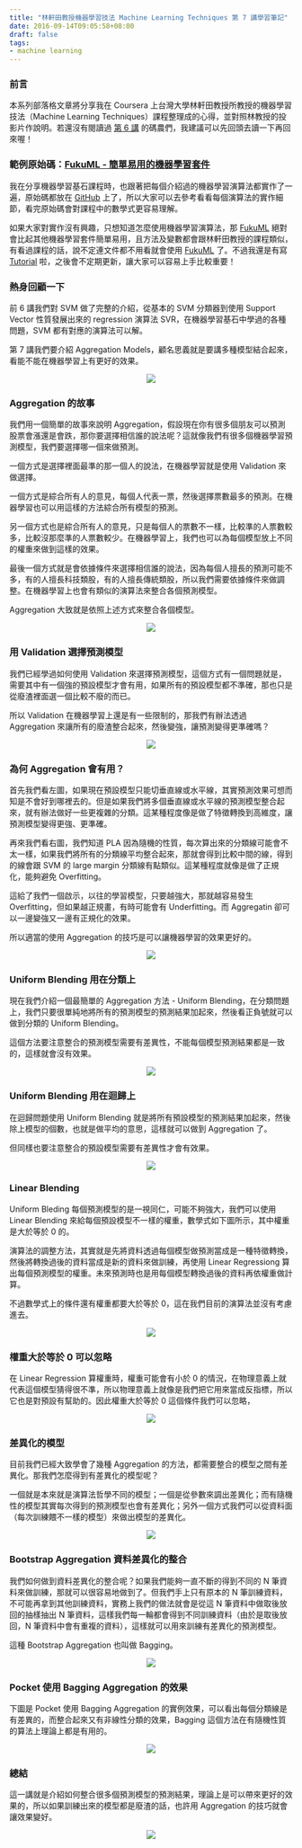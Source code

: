 ```yaml
---
title: "林軒田教授機器學習技法 Machine Learning Techniques 第 7 講學習筆記"
date: 2016-09-14T09:05:58+08:00
draft: false
tags:
- machine learning
---
```


### 前言

本系列部落格文章將分享我在 Coursera 上台灣大學林軒田教授所教授的機器學習技法（Machine Learning Techniques）課程整理成的心得，並對照林教授的投影片作說明。若還沒有閱讀過 [第 6 講](http://blog.fukuball.com/lin-xuan-tian-jiao-shou-ji-qi-xue-xi-ji-fa-machine-learning-techniques-di-6-jiang-xue-xi-bi-ji/) 的碼農們，我建議可以先回頭去讀一下再回來喔！

### 範例原始碼：[FukuML - 簡單易用的機器學習套件](https://github.com/fukuball/fuku-ml)

我在分享機器學習基石課程時，也跟著把每個介紹過的機器學習演算法都實作了一遍，原始碼都放在 [GitHub](https://github.com/fukuball/fuku-ml) 上了，所以大家可以去參考看看每個演算法的實作細節，看完原始碼會對課程中的數學式更容易理解。

如果大家對實作沒有興趣，只想知道怎麼使用機器學習演算法，那 [FukuML](https://github.com/fukuball/fuku-ml) 絕對會比起其他機器學習套件簡單易用，且方法及變數都會跟林軒田教授的課程類似，有看過課程的話，說不定連文件都不用看就會使用 [FukuML](https://github.com/fukuball/fuku-ml) 了。不過我還是有寫 [Tutorial](https://github.com/fukuball/FukuML-Tutorial) 啦，之後會不定期更新，讓大家可以容易上手比較重要！

### 熱身回顧一下

前 6 講我們對 SVM 做了完整的介紹，從基本的 SVM 分類器到使用 Support Vector 性質發展出來的 regression 演算法 SVR，在機器學習基石中學過的各種問題，SVM 都有對應的演算法可以解。

第 7 講我們要介紹 Aggregation Models，顧名思義就是要講多種模型結合起來，看能不能在機器學習上有更好的效果。

<p style="text-align:center">
    <img src="http://static.obeobe.com/image/blog-image/Machine-Learning-Techniques-7-1.png">
</p>

### Aggregation 的故事

我們用一個簡單的故事來說明 Aggregation，假設現在你有很多個朋友可以預測股票會漲還是會跌，那你要選擇相信誰的說法呢？這就像我們有很多個機器學習預測模型，我們要選擇哪一個來做預測。

一個方式是選擇裡面最準的那一個人的說法，在機器學習就是使用 Validation 來做選擇。

一個方式是綜合所有人的意見，每個人代表一票，然後選擇票數最多的預測。在機器學習也可以用這樣的方法綜合所有模型的預測。

另一個方式也是綜合所有人的意見，只是每個人的票數不一樣，比較準的人票數較多，比較沒那麼準的人票數較少。在機器學習上，我們也可以為每個模型放上不同的權重來做到這樣的效果。

最後一個方式就是會依據條件來選擇相信誰的說法，因為每個人擅長的預測可能不多，有的人擅長科技類股，有的人擅長傳統類股，所以我們需要依據條件來做調整。在機器學習上也會有類似的演算法來整合各個預測模型。

Aggregation 大致就是依照上述方式來整合各個模型。

<p style="text-align:center">
    <img src="http://static.obeobe.com/image/blog-image/Machine-Learning-Techniques-7-2.png">
</p>

### 用 Validation 選擇預測模型

我們已經學過如何使用 Validation 來選擇預測模型，這個方式有一個問題就是，需要其中有一個強的預設模型才會有用，如果所有的預設模型都不準確，那也只是從廢渣裡面選一個比較不廢的而已。

所以 Validation 在機器學習上還是有一些限制的，那我們有辦法透過 Aggregation 來讓所有的廢渣整合起來，然後變強，讓預測變得更準確嗎？

<p style="text-align:center">
    <img src="http://static.obeobe.com/image/blog-image/Machine-Learning-Techniques-7-3.png">
</p>

### 為何 Aggregation 會有用？

首先我們看左圖，如果現在預設模型只能切垂直線或水平線，其實預測效果可想而知是不會好到哪裡去的。但是如果我們將多個垂直線或水平線的預測模型整合起來，就有辦法做好一些更複雜的分類。這某種程度像是做了特徵轉換到高維度，讓預測模型變得更強、更準確。

再來我們看右圖，我們知道 PLA 因為隨機的性質，每次算出來的分類線可能會不太一樣，如果我們將所有的分類線平均整合起來，那就會得到比較中間的線，得到的線會跟 SVM 的 large margin 分類線有點類似。這某種程度就像是做了正規化，能夠避免 Overfitting。

這給了我們一個啟示，以往的學習模型，只要越強大，那就越容易發生 Overfitting，但如果越正規畫，有時可能會有 Underfitting。而 Aggregatin 卻可以一邊變強又一邊有正規化的效果。

所以適當的使用 Aggregation 的技巧是可以讓機器學習的效果更好的。

<p style="text-align:center">
    <img src="http://static.obeobe.com/image/blog-image/Machine-Learning-Techniques-7-4.png">
</p>

### Uniform Blending 用在分類上

現在我們介紹一個最簡單的 Aggregation 方法 - Uniform Blending，在分類問題上，我們只要很單純地將所有的預測模型的預測結果加起來，然後看正負號就可以做到分類的 Uniform Blending。

這個方法要注意整合的預測模型需要有差異性，不能每個模型預測結果都是一致的，這樣就會沒有效果。

<p style="text-align:center">
    <img src="http://static.obeobe.com/image/blog-image/Machine-Learning-Techniques-7-5.png">
</p>

### Uniform Blending 用在迴歸上

在迴歸問題使用 Uniform Blending 就是將所有預設模型的預測結果加起來，然後除上模型的個數，也就是做平均的意思，這樣就可以做到 Aggregation 了。

但同樣也要注意整合的預設模型需要有差異性才會有效果。

<p style="text-align:center">
    <img src="http://static.obeobe.com/image/blog-image/Machine-Learning-Techniques-7-6.png">
</p>

### Linear Blending

Uniform Bleding 每個預測模型的是一視同仁，可能不夠強大，我們可以使用 Linear Blending 來給每個預設模型不一樣的權重，數學式如下圖所示，其中權重是大於等於 0 的。

演算法的調整方法，其實就是先將資料透過每個模型做預測當成是一種特徵轉換，然後將轉換過後的資料當成是新的資料來做訓練，再使用 Linear Regressiong 算出每個預測模型的權重。未來預測時也是用每個模型轉換過後的資料再依權重做計算。

不過數學式上的條件還有權重都要大於等於 0，這在我們目前的演算法並沒有考慮進去。

<p style="text-align:center">
    <img src="http://static.obeobe.com/image/blog-image/Machine-Learning-Techniques-7-7.png">
</p>

### 權重大於等於 0 可以忽略

在 Linear Regression 算權重時，權重可能會有小於 0 的情況，在物理意義上就代表這個模型猜得很不準，所以物理意義上就像是我們把它用來當成反指標，所以它也是對預設有幫助的。因此權重大於等於 0 這個條件我們可以忽略，

<p style="text-align:center">
    <img src="http://static.obeobe.com/image/blog-image/Machine-Learning-Techniques-7-8.png">
</p>

### 差異化的模型

目前我們已經大致學會了幾種 Aggregation 的方法，都需要整合的模型之間有差異化。那我們怎麼得到有差異化的模型呢？

一個就是本來就是演算法哲學不同的模型；一個是從參數來調出差異化；而有隨機性的模型其實每次得到的預測模型也會有差異化；另外一個方式我們可以從資料面（每次訓練餵不一樣的模型）來做出模型的差異化。

<p style="text-align:center">
    <img src="http://static.obeobe.com/image/blog-image/Machine-Learning-Techniques-7-9.png">
</p>

### Bootstrap Aggregation 資料差異化的整合

我們如何做到資料差異化的整合呢？如果我們能夠一直不斷的得到不同的 N 筆資料來做訓練，那就可以很容易地做到了。但我們手上只有原本的 N 筆訓練資料，不可能再拿到其他訓練資料，實務上我們的做法就會是從這 N 筆資料中做取後放回的抽樣抽出 N 筆資料，這樣我們每一輪都會得到不同訓練資料（由於是取後放回，N 筆資料中會有重複的資料），這樣就可以用來訓練有差異化的預測模型。

這種 Bootstrap Aggregation 也叫做 Bagging。

<p style="text-align:center">
    <img src="http://static.obeobe.com/image/blog-image/Machine-Learning-Techniques-7-10.png">
</p>

### Pocket 使用 Bagging Aggregation 的效果

下圖是 Pocket 使用 Bagging Aggregation 的實例效果，可以看出每個分類線是有差異的，而整合起來又有非線性分類的效果，Bagging 這個方法在有隨機性質的算法上理論上都是有用的。

<p style="text-align:center">
    <img src="http://static.obeobe.com/image/blog-image/Machine-Learning-Techniques-7-11.png">
</p>

### 總結

這一講就是介紹如何整合很多個預測模型的預測結果，理論上是可以帶來更好的效果的，所以如果訓練出來的模型都是廢渣的話，也許用 Aggregation 的技巧就會讓效果變好。

<p style="text-align:center">
    <img src="http://static.obeobe.com/image/blog-image/Machine-Learning-Techniques-7-12.png">
</p>
